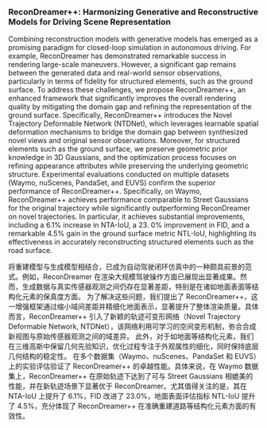 ### ReconDreamer++: Harmonizing Generative and Reconstructive Models for Driving Scene Representation

Combining reconstruction models with generative models has emerged as a promising paradigm for closed-loop simulation in autonomous driving. For example, ReconDreamer has demonstrated remarkable success in rendering large-scale maneuvers. However, a significant gap remains between the generated data and real-world sensor observations, particularly in terms of fidelity for structured elements, such as the ground surface. To address these challenges, we propose ReconDreamer++, an enhanced framework that significantly improves the overall rendering quality by mitigating the domain gap and refining the representation of the ground surface. Specifically, ReconDreamer++ introduces the Novel Trajectory Deformable Network (NTDNet), which leverages learnable spatial deformation mechanisms to bridge the domain gap between synthesized novel views and original sensor observations. Moreover, for structured elements such as the ground surface, we preserve geometric prior knowledge in 3D Gaussians, and the optimization process focuses on refining appearance attributes while preserving the underlying geometric structure. Experimental evaluations conducted on multiple datasets (Waymo, nuScenes, PandaSet, and EUVS) confirm the superior performance of ReconDreamer++. Specifically, on Waymo, ReconDreamer++ achieves performance comparable to Street Gaussians for the original trajectory while significantly outperforming ReconDreamer on novel trajectories. In particular, it achieves substantial improvements, including a 6.1% increase in NTA-IoU, a 23. 0% improvement in FID, and a remarkable 4.5% gain in the ground surface metric NTL-IoU, highlighting its effectiveness in accurately reconstructing structured elements such as the road surface.

将重建模型与生成模型相结合，已成为自动驾驶闭环仿真中的一种颇具前景的范式。例如，ReconDreamer 在渲染大规模驾驶操作方面已展现出显著成果。然而，生成数据与真实传感器观测之间仍存在显著差距，特别是在诸如地面表面等结构化元素的保真度方面。
为了解决这些问题，我们提出了 ReconDreamer++，这一增强框架通过缩小域间差距并精细化地面表示，显著提升了整体渲染质量。具体而言，ReconDreamer++ 引入了新颖的轨迹可变形网络（Novel Trajectory Deformable Network, NTDNet），该网络利用可学习的空间变形机制，弥合合成新视图与原始传感器观测之间的域差异。
此外，对于如地面等结构化元素，我们在三维高斯中保留几何先验知识，优化过程专注于外观属性的细化，同时保持底层几何结构的稳定性。
在多个数据集（Waymo、nuScenes、PandaSet 和 EUVS）上的实验评估验证了 ReconDreamer++ 的卓越性能。具体来说，在 Waymo 数据集上，ReconDreamer++ 在原始轨迹下达到了可与 Street Gaussians 相媲美的性能，并在新轨迹场景下显著优于 ReconDreamer。尤其值得关注的是，其在 NTA-IoU 上提升了 6.1%，FID 改进了 23.0%，地面表面评估指标 NTL-IoU 提升了 4.5%，充分体现了 ReconDreamer++ 在准确重建道路等结构化元素方面的有效性。
